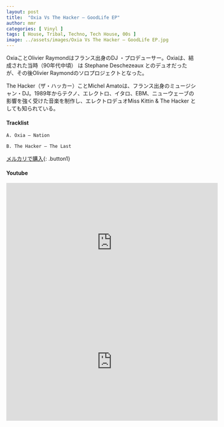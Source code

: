 ```yaml
---
layout: post
title:  "Oxia Vs The Hacker – GoodLife EP"
author: mmr
categories: [ Vinyl ]
tags: [ House, Tribal, Techno, Tech House, 00s ]
image: ../assets/images/Oxia Vs The Hacker – GoodLife EP.jpg
---
```


OxiaことOlivier Raymondはフランス出身のDJ ・プロデューサー。Oxiaは、結成された当時（90年代中頃） は Stephane Deschezeaux とのデュオだったが、その後Olivier Raymondのソロプロジェクトとなった。

 The Hacker（ザ・ハッカー）ことMichel Amatoは、フランス出身のミュージシャン・DJ。1989年からテクノ、エレクトロ、イタロ、EBM、ニューウェーブの影響を強く受けた音楽を制作し、エレクトロデュオMiss Kittin & The Hacker としても知られている。

#### Tracklist
```md
A. Oxia – Nation

B. The Hacker – The Last
```

[メルカリで購入](https://jp.mercari.com/item/m60514393158?afid=6142608987){: .button1}

#### Youtube
<iframe width="560" height="315" src="https://www.youtube.com/embed/qUGQ1TylyWs?si=W5UC_ar9zdiyzEEf" title="YouTube video player" frameborder="0" allow="accelerometer; autoplay; clipboard-write; encrypted-media; gyroscope; picture-in-picture; web-share" referrerpolicy="strict-origin-when-cross-origin" allowfullscreen></iframe>

<iframe width="560" height="315" src="https://www.youtube.com/embed/xEJbhaT47OU?si=bUWkm4PtE7Ai2Eft" title="YouTube video player" frameborder="0" allow="accelerometer; autoplay; clipboard-write; encrypted-media; gyroscope; picture-in-picture; web-share" referrerpolicy="strict-origin-when-cross-origin" allowfullscreen></iframe>